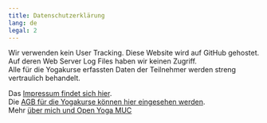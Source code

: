 ```yaml
---
title: Datenschutzerklärung
lang: de
legal: 2
---
```


Wir verwenden kein User Tracking. Diese Website wird auf GitHub gehostet. Auf deren Web Server Log Files haben wir keinen Zugriff.  
Alle für die Yogakurse erfassten Daten der Teilnehmer werden streng vertraulich behandelt.

Das [Impressum findet sich hier][1].  
Die [AGB für die Yogakurse können hier eingesehen werden][2].  
Mehr [über mich und Open Yoga MUC][3]

[1]: /impressum
[2]: /assets/legal/AGB
[3]: /about
